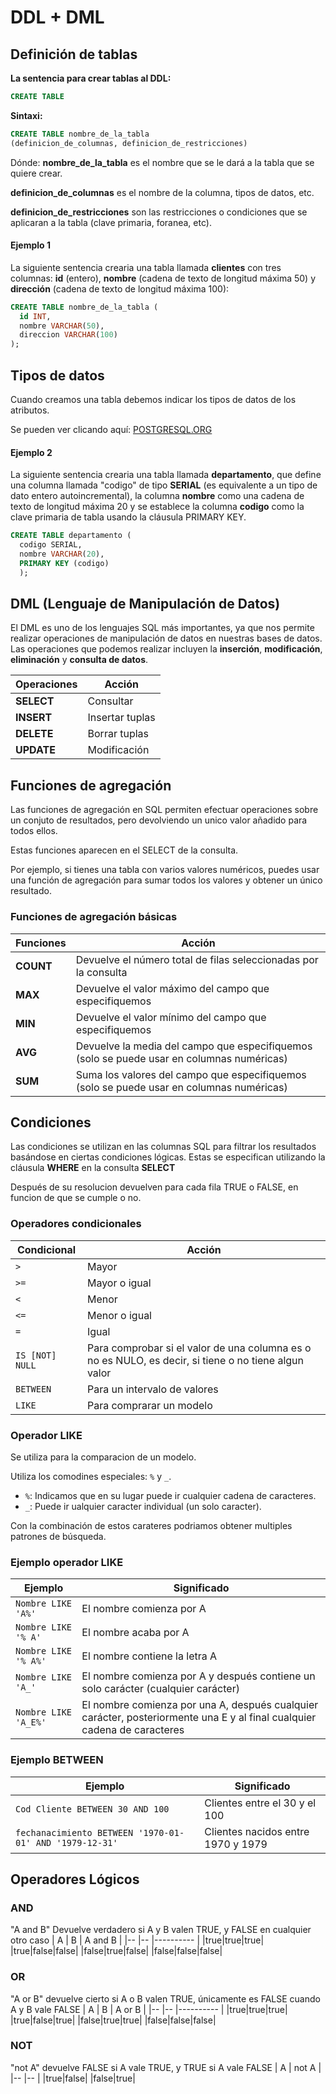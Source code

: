 # DDL + DML
## Definición de tablas
**La sentencia para crear tablas al DDL:**
```sql
CREATE TABLE
```

**Sintaxi:**
```sql
CREATE TABLE nombre_de_la_tabla
(definicion_de_columnas, definicion_de_restricciones)
```

Dónde:
**nombre_de_la_tabla** es el nombre que se le dará a la tabla que se quiere crear.

**definicion_de_columnas** es el nombre de la columna, tipos de datos, etc.

**definicion_de_restricciones** son las restricciones o condiciones que se aplicaran a la tabla (clave primaria, foranea, etc).

#### Ejemplo 1
La siguiente sentencia crearia una tabla llamada **clientes** con tres columnas: **id** (entero), **nombre** (cadena de texto de longitud máxima 50) y **dirección** (cadena de texto de longitud máxima 100):
```sql
CREATE TABLE nombre_de_la_tabla (
  id INT,
  nombre VARCHAR(50),
  direccion VARCHAR(100)
);
```
## Tipos de datos
Cuando creamos una tabla debemos indicar los tipos de datos de los atributos.

Se pueden ver clicando aquí: [POSTGRESQL.ORG](http://www.postgresql.org/docs/9.5/interactive/datatype.html)

#### Ejemplo 2
La siguiente sentencia crearia una tabla llamada **departamento**, que define una columna llamada "codigo" de tipo **SERIAL** (es equivalente a un tipo de dato entero autoincremental), la columna **nombre** como una cadena de texto de longitud máxima 20 y se establece la columna **codigo** como la clave primaria de tabla usando la cláusula PRIMARY KEY.
```sql
CREATE TABLE departamento (
  codigo SERIAL,
  nombre VARCHAR(20),
  PRIMARY KEY (codigo)
  );
```

## DML (Lenguaje de Manipulación de Datos)
El DML es uno de los lenguajes SQL más importantes, ya que nos permite realizar operaciones de manipulación de datos en nuestras bases de datos. Las operaciones que podemos realizar incluyen la **inserción**, **modificación**, **eliminación** y **consulta de datos**.

| Operaciones |     Acción      |
| ----------- |-------------    |
| **SELECT**  | Consultar       |
| **INSERT**  | Insertar tuplas |
| **DELETE**  | Borrar tuplas   |
| **UPDATE**  | Modificación    |

## Funciones de agregación
Las funciones de agregación en SQL permiten efectuar operaciones sobre un conjuto de resultados, pero devolviendo un unico valor añadido para todos ellos.

Estas funciones aparecen en el SELECT de la consulta.

Por ejemplo, si tienes una tabla con varios valores numéricos, puedes usar una función de agregación para sumar todos los valores y obtener un único resultado. 

### Funciones de agregación básicas
| Funciones   |     Acción      |
| ----------- |-------------    |
| **COUNT**   | Devuelve el número total de filas seleccionadas por la consulta       |
| **MAX**     | Devuelve el valor máximo del campo que especifiquemos |
| **MIN**     | Devuelve el valor mínimo del campo que especifiquemos |
| **AVG**     | Devuelve la media del campo que especifiquemos (solo se puede usar en columnas numéricas) |
| **SUM**     | Suma los valores del campo que especifiquemos (solo se puede usar en columnas numéricas) |

## Condiciones
Las condiciones se utilizan en las columnas SQL para filtrar los resultados basándose en ciertas condiciones lógicas. Estas se especifican utilizando la cláusula **WHERE** en la consulta **SELECT**

Después de su resolucion devuelven para cada fila TRUE o FALSE, en funcion de que se cumple o no.

### Operadores condicionales
| Condicional    | Acción        |
| --------       |----------     |
| `>`            | Mayor         |
| `>=`           | Mayor o igual |
| `<`            | Menor         |
| `<=`           | Menor o igual |
| `=`            | Igual         |
| `IS [NOT] NULL`| Para comprobar si el valor de una columna es o no es NULO, es decir, si tiene o no tiene algun valor |
| `BETWEEN`      | Para un intervalo de valores |
| `LIKE`         | Para comprarar un modelo    |

### Operador LIKE
Se utiliza para la comparacion de un modelo.

Utiliza los comodines especiales: `%` y `_`.

- `%`: Indicamos que en su lugar puede ir cualquier cadena de caracteres.
- `_`: Puede ir ualquier caracter individual (un solo caracter).

Con la combinación de estos carateres podriamos obtener multiples patrones de búsqueda.

### Ejemplo operador LIKE

| Ejemplo     | Significado        |
| --------       |----------     |
| `Nombre LIKE 'A%'`             | El nombre comienza por A         |
| `Nombre LIKE '% A'`            | El nombre acaba por A |
| `Nombre LIKE '% A%'`             | El nombre contiene la letra A         |
| `Nombre LIKE 'A_'`            | El nombre comienza por A y después contiene un solo carácter (cualquier carácter) |
| `Nombre LIKE 'A_E%'`             | El nombre comienza por una A, después cualquier  carácter, posteriormente una E y al final cualquier cadena de caracteres         |

### Ejemplo BETWEEN
| Ejemplo     | Significado        |
| --------       |----------     |
| `Cod Cliente BETWEEN 30 AND 100`             | Clientes entre el 30 y el 100 |
| `fechanacimiento BETWEEN '1970-01-01' AND '1979-12-31'`            | Clientes nacidos entre 1970 y 1979 |

## Operadores Lógicos
### AND 
"A and B" Devuelve verdadero si A y B valen TRUE, y FALSE en cualquier otro caso
| A | B | A and B |
|-- |-- |---------- |
|true|true|true|
|true|false|false|
|false|true|false|
|false|false|false|

### OR
"A or B" devuelve cierto si A o B valen TRUE, únicamente es FALSE cuando A y B vale FALSE
| A | B | A or B |
|-- |-- |---------- |
|true|true|true|
|true|false|true|
|false|true|true|
|false|false|false|

### NOT
"not A" devuelve FALSE si A vale TRUE, y TRUE si A vale FALSE
| A | not A |
|-- |--     |
|true|false|
|false|true|
